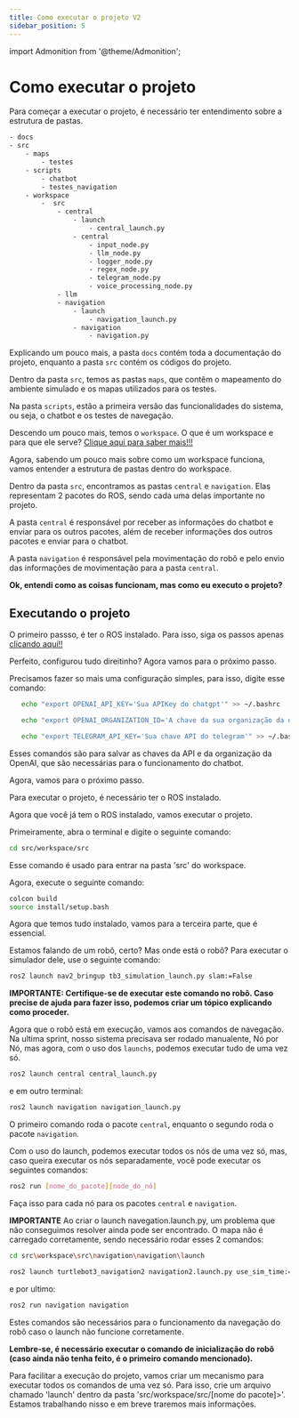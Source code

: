 ```yaml
---
title: Como executar o projeto V2
sidebar_position: 5
---
```

import Admonition from '@theme/Admonition';

# Como executar o projeto

Para começar a executar o projeto, é necessário ter entendimento sobre a estrutura de pastas.

```bash
- docs
- src
    - maps
        - testes
    - scripts
        - chatbot
        - testes_navigation
    - workspace
        -  src
            - central
                - launch
                    - central_launch.py
                - central
                    - input_node.py
                    - llm_node.py
                    - logger_node.py
                    - regex_node.py
                    - telegram_node.py
                    - voice_processing_node.py             
            - llm
            - navigation
                - launch
                    - navigation_launch.py
                - navigation
                    - navigation.py

```

Explicando um pouco mais, a pasta `docs` contém toda a documentação do projeto, enquanto a pasta `src` contém os códigos do projeto.

Dentro da pasta `src`, temos as pastas `maps`, que contêm o mapeamento do ambiente simulado e os mapas utilizados para os testes.

Na pasta `scripts`, estão a primeira versão das funcionalidades do sistema, ou seja, o chatbot e os testes de navegação.

Descendo um pouco mais, temos o `workspace`. O que é um workspace e para que ele serve?
[Clique aqui para saber mais!!!](hhttps://rmnicola.github.io/m8-ec-encontros/sprint1/encontro3/roslaunch)

Agora, sabendo um pouco mais sobre como um workspace funciona, vamos entender a estrutura de pastas dentro do workspace.

Dentro da pasta `src`, encontramos as pastas `central` e `navigation`. Elas representam 2 pacotes do ROS, sendo cada uma delas importante no projeto.

A pasta `central` é responsável por receber as informações do chatbot e enviar para os outros pacotes, além de receber informações dos outros pacotes e enviar para o chatbot.

A pasta `navigation` é responsável pela movimentação do robô e pelo envio das informações de movimentação para a pasta `central`.

**Ok, entendi como as coisas funcionam, mas como eu executo o projeto?**

## Executando o projeto

O primeiro passso, é ter o ROS instalado. Para isso, siga os passos apenas [clicando aqui!!](https://rmnicola.github.io/m8-ec-encontros/sprint1/encontro1/setup-ubuntu)

Perfeito, configurou tudo direitinho? Agora vamos para o próximo passo.

Precisamos fazer so mais uma configuração simples, para isso, digite esse comando:
    
```bash
   echo "export OPENAI_API_KEY='Sua APIKey do chatgpt'" >> ~/.bashrc
```
   
```bash
   echo "export OPENAI_ORGANIZATION_ID='A chave da sua organização da openai'" >> ~/.bashrc
```
```bash
   echo "export TELEGRAM_API_KEY='Sua chave API do telegram'" >> ~/.bashrc
```

Esses comandos são para salvar as chaves da API e da organização da OpenAI, que são necessárias para o funcionamento do chatbot.

Agora, vamos para o próximo passo.

Para executar o projeto, é necessário ter o ROS instalado.

Agora que você já tem o ROS instalado, vamos executar o projeto.

Primeiramente, abra o terminal e digite o seguinte comando:

```bash
cd src/workspace/src
```

Esse comando é usado para entrar na pasta 'src' do workspace.

Agora, execute o seguinte comando:

```bash
colcon build
source install/setup.bash
```
Agora que temos tudo instalado, vamos para a terceira parte, que é essencial.

Estamos falando de um robô, certo? Mas onde está o robô? Para executar o simulador dele, use o seguinte comando:

```bash
ros2 launch nav2_bringup tb3_simulation_launch.py slam:=False
```
**IMPORTANTE: Certifique-se de executar este comando no robô. Caso precise de ajuda para fazer isso, podemos criar um tópico explicando como proceder.**

Agora que o robô está em execução, vamos aos comandos de navegação. Na ultima sprint, nosso sistema precisava ser rodado manualente, Nó por Nó, mas agora, com o uso dos `launchs`, podemos executar tudo de uma vez só.

```bash
ros2 launch central central_launch.py
```

e em outro terminal:

```bash
ros2 launch navigation navigation_launch.py
```

O primeiro comando roda o pacote `central`, enquanto o segundo roda o pacote `navigation`.

Com o uso do launch, podemos executar todos os nós de uma vez só, mas, caso queira executar os nós separadamente, você pode executar os seguintes comandos:

```bash
ros2 run [nome_do_pacote][node_do_nó]
```
Faça isso para cada nó para os pacotes `central` e `navigation`.

**IMPORTANTE**
Ao criar o launch navegation.launch.py, um problema que não conseguimos resolver ainda pode ser encontrado. O mapa não é carregado corretamente, sendo necessário rodar esses 2 comandos:

```bash
cd src\workspace\src\navigation\navigation\launch
```

```bash
ros2 launch turtlebot3_navigation2 navigation2.launch.py use_sim_time:=False map:=maps/circuito.yaml
```
e por ultimo:

```bash
ros2 run navigation navigation
```
Estes comandos são necessários para o funcionamento da navegação do robô caso o launch não funcione corretamente.

**Lembre-se, é necessário executar o comando de inicialização do robô (caso ainda não tenha feito, é o primeiro comando mencionado).**

Para facilitar a execução do projeto, vamos criar um mecanismo para executar todos os comandos de uma vez só. Para isso, crie um arquivo chamado 'launch' dentro da pasta 'src/workspace/src/[nome do pacote]>'. Estamos trabalhando nisso e em breve traremos mais informações.
